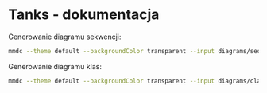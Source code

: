 # Tanks - dokumentacja

Generowanie diagramu sekwencji:

```bash
mmdc --theme default --backgroundColor transparent --input diagrams/sequence.mmd --output imgs/sequence.png
```

Generowanie diagramu klas:

```bash
mmdc --theme default --backgroundColor transparent --input diagrams/class.mmd --output imgs/class.png
```
